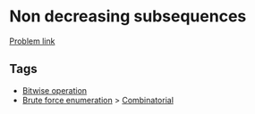# Non decreasing subsequences

[Problem link](https://leetcode.com/problems/non-decreasing-subsequences/)

## Tags

* [Bitwise operation](/README.md#Bitwise_operation)
* [Brute force enumeration](/README.md#Brute_force_enumeration) > [Combinatorial](/README.md#Brute_force_enumeration-Combinatorial)
